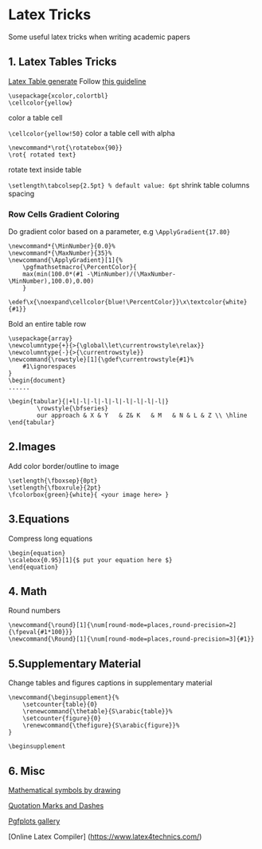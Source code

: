# Latex Tricks
Some useful latex tricks when writing academic papers



## 1. Latex Tables Tricks
[Latex Table generate](https://www.tablesgenerator.com/)
Follow [this guideline](./guide-tables.pdf)

```
\usepackage{xcolor,colortbl}
\cellcolor{yellow} 
``` 

color a table cell

```\cellcolor{yellow!50}``` color a table cell with alpha

```
\newcommand*\rot{\rotatebox{90}}
\rot{ rotated text}
``` 
rotate text inside table

```\setlength\tabcolsep{2.5pt} % default value: 6pt``` shrink table columns spacing


### Row Cells Gradient Coloring
Do gradient color based on a parameter, e.g ```\ApplyGradient{17.80}```

```
\newcommand*{\MinNumber}{0.0}%
\newcommand*{\MaxNumber}{35}%
\newcommand{\ApplyGradient}[1]{%
	\pgfmathsetmacro{\PercentColor}{
	max(min(100.0*(#1 -\MinNumber)/(\MaxNumber-\MinNumber),100.0),0.00)
	} 
	\edef\x{\noexpand\cellcolor{blue!\PercentColor}}\x\textcolor{white}{#1}}
```


Bold an entire table row

```
\usepackage{array}
\newcolumntype{+}{>{\global\let\currentrowstyle\relax}}
\newcolumntype{-}{>{\currentrowstyle}}
\newcommand{\rowstyle}[1]{\gdef\currentrowstyle{#1}%
	#1\ignorespaces
}
\begin{document}
......

\begin{tabular}{|+l|-l|-l|-l|-l|-l|-l|-l|-l|}
		\rowstyle{\bfseries}
		our approach & X & Y   & Z& K   & M   & N & L & Z \\ \hline
\end{tabular}

```



## 2.Images 
Add color border/outline to image

```
\setlength{\fboxsep}{0pt}
\setlength{\fboxrule}{2pt}
\fcolorbox{green}{white}{ <your image here> }
```



## 3.Equations
Compress long equations

```
\begin{equation}
\scalebox{0.95}[1]{$ put your equation here $}
\end{equation}
```


## 4. Math
Round numbers

```
\newcommand{\round}[1]{\num[round-mode=places,round-precision=2]{\fpeval{#1*100}}}
\newcommand{\Round}[1]{\num[round-mode=places,round-precision=3]{#1}}
```

## 5.Supplementary Material
Change tables and figures captions in supplementary material

```
\newcommand{\beginsupplement}{%
	\setcounter{table}{0}
	\renewcommand{\thetable}{S\arabic{table}}%
	\setcounter{figure}{0}
	\renewcommand{\thefigure}{S\arabic{figure}}%
}

\beginsupplement
``` 


## 6. Misc
[Mathematical symbols by drawing](http://detexify.kirelabs.org/classify.html) 

[Quotation Marks and Dashes](https://www.maths.tcd.ie/~dwilkins/LaTeXPrimer/QuotDash.html)

[Pgfplots gallery](http://pgfplots.sourceforge.net/gallery.html)

[Online Latex Compiler] (https://www.latex4technics.com/)